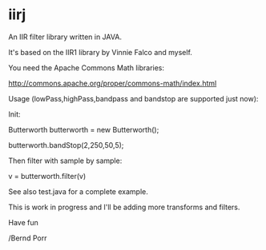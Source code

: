 # iirj
An IIR filter library written in JAVA.

It's based on the IIR1 library by Vinnie Falco and myself.

You need the Apache Commons Math libraries:

http://commons.apache.org/proper/commons-math/index.html

Usage (lowPass,highPass,bandpass and bandstop are supported just now):

Init:

Butterworth butterworth = new Butterworth();

butterworth.bandStop(2,250,50,5);

Then filter with sample by sample:

v = butterworth.filter(v)

See also test.java for a complete example.

This is work in progress and I'll be adding more transforms and
filters.

Have fun

/Bernd Porr
